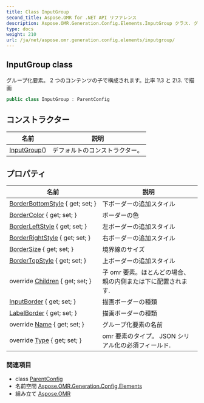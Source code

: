 ```yaml
---
title: Class InputGroup
second_title: Aspose.OMR for .NET API リファレンス
description: Aspose.OMR.Generation.Config.Elements.InputGroup クラス. グループ化要素 2 つのコンテンツの子で構成されます比率 13 と 23. で描画
type: docs
weight: 210
url: /ja/net/aspose.omr.generation.config.elements/inputgroup/
---
```

## InputGroup class

グループ化要素。 2 つのコンテンツの子で構成されます。比率 1\3 と 2\3. で描画

```csharp
public class InputGroup : ParentConfig
```

## コンストラクター

| 名前 | 説明 |
| --- | --- |
| [InputGroup](inputgroup/)() | デフォルトのコンストラクター。 |

## プロパティ

| 名前 | 説明 |
| --- | --- |
| [BorderBottomStyle](../../aspose.omr.generation.config.elements/inputgroup/borderbottomstyle/) { get; set; } | 下ボーダーの追加スタイル |
| [BorderColor](../../aspose.omr.generation.config.elements/inputgroup/bordercolor/) { get; set; } | ボーダーの色 |
| [BorderLeftStyle](../../aspose.omr.generation.config.elements/inputgroup/borderleftstyle/) { get; set; } | 左ボーダーの追加スタイル |
| [BorderRightStyle](../../aspose.omr.generation.config.elements/inputgroup/borderrightstyle/) { get; set; } | 右ボーダーの追加スタイル |
| [BorderSize](../../aspose.omr.generation.config.elements/inputgroup/bordersize/) { get; set; } | 境界線のサイズ |
| [BorderTopStyle](../../aspose.omr.generation.config.elements/inputgroup/bordertopstyle/) { get; set; } | 上ボーダーの追加スタイル |
| override [Children](../../aspose.omr.generation.config.elements/inputgroup/children/) { get; set; } | 子 omr 要素。ほとんどの場合、親の内側または下に配置されます. |
| [InputBorder](../../aspose.omr.generation.config.elements/inputgroup/inputborder/) { get; set; } | 描画ボーダーの種類 |
| [LabelBorder](../../aspose.omr.generation.config.elements/inputgroup/labelborder/) { get; set; } | 描画ボーダーの種類 |
| override [Name](../../aspose.omr.generation.config.elements/inputgroup/name/) { get; set; } | グループ化要素の名前 |
| override [Type](../../aspose.omr.generation.config.elements/inputgroup/type/) { get; set; } | omr 要素のタイプ。 JSON シリアル化の必須フィールド. |

### 関連項目

* class [ParentConfig](../../aspose.omr.generation.config/parentconfig/)
* 名前空間 [Aspose.OMR.Generation.Config.Elements](../../aspose.omr.generation.config.elements/)
* 組み立て [Aspose.OMR](../../)


